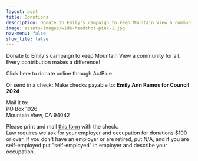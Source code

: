 ```yaml
---
layout: post
title: Donations
description: Donate to Emily's campaign to keep Mountain View a community for all. Every contribution makes a difference!
image: assets/images/wide-headshot-pink-1.jpg
nav-menu: false
show_tile: false
---
```


Donate to Emily's campaign to keep Mountain View a community for all. Every contribution makes a difference!  
  
Click here to donate online through ActBlue.   
  
Or send in a check: Make checks payable to: **Emily Ann Ramos for Council 2024**  
  
Mail it to:  
PO Box 1026  
Mountain View, CA 94042  
  
Please print and mail [this form](PrintableDonationForm.pdf) with the check.  
Law requires we ask for your employer and occupation for donations $100 or over. If you don't have an employer or are retired, put N/A, and if you are self-employed put "self-employed" in employer and describe your occupation.  